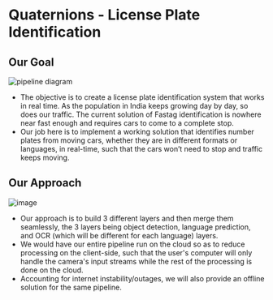 # Quaternions - License Plate Identification

## Our Goal 

![pipeline diagram](https://www.researchgate.net/profile/Zain-Masood-4/publication/315489495/figure/fig3/AS:900203120967681@1591636557193/Figure-shows-some-results-of-our-end-to-end-license-plate-detection-and-recognition.png)

* The objective is to create a license plate identification system that works in real time. As the population in India keeps growing day by day, so does our traffic. The current solution of Fastag identification is nowhere near fast enough and requires cars to come to a complete stop. 
* Our job here is to implement a working solution that identifies number plates from moving cars, whether they are in different formats or languages, in real-time, such that the cars won’t need to stop and traffic keeps moving.

## Our Approach 

![image](https://drive.google.com/uc?export=view&id=1RVbbK0uoBTfqqiDT_CEl-I1SyS-DjGXq)

* Our approach is to build 3 different layers and then merge them seamlessly, the 3 layers being object detection, language prediction, and OCR (which will be different for each language) layers. 
* We would have our entire pipeline run on the cloud so as to reduce processing on the client-side, such that the user's computer will only handle the camera's input streams while the rest of the processing is done on the cloud. 
* Accounting for internet instability/outages, we will also provide an offline solution for the same pipeline.
